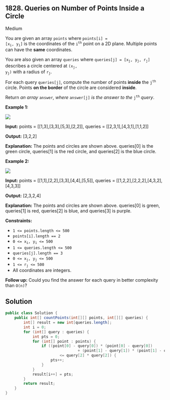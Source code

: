 ## 1828\. Queries on Number of Points Inside a Circle

Medium

You are given an array `points` where <code>points[i] = [x<sub>i</sub>, y<sub>i</sub>]</code> is the coordinates of the <code>i<sup>th</sup></code> point on a 2D plane. Multiple points can have the **same** coordinates.

You are also given an array `queries` where <code>queries[j] = [x<sub>j</sub>, y<sub>j</sub>, r<sub>j</sub>]</code> describes a circle centered at <code>(x<sub>j</sub>, y<sub>j</sub>)</code> with a radius of <code>r<sub>j</sub></code>.

For each query `queries[j]`, compute the number of points **inside** the <code>j<sup>th</sup></code> circle. Points **on the border** of the circle are considered **inside**.

Return _an array_ `answer`_, where_ `answer[j]` _is the answer to the_ <code>j<sup>th</sup></code> _query_.

**Example 1:**

![](https://assets.leetcode.com/uploads/2021/03/25/chrome_2021-03-25_22-34-16.png)

**Input:** points = [[1,3],[3,3],[5,3],[2,2]], queries = [[2,3,1],[4,3,1],[1,1,2]]

**Output:** [3,2,2]

**Explanation:** The points and circles are shown above. queries[0] is the green circle, queries[1] is the red circle, and queries[2] is the blue circle.

**Example 2:**

![](https://assets.leetcode.com/uploads/2021/03/25/chrome_2021-03-25_22-42-07.png)

**Input:** points = [[1,1],[2,2],[3,3],[4,4],[5,5]], queries = [[1,2,2],[2,2,2],[4,3,2],[4,3,3]]

**Output:** [2,3,2,4]

**Explanation:** The points and circles are shown above. queries[0] is green, queries[1] is red, queries[2] is blue, and queries[3] is purple.

**Constraints:**

*   `1 <= points.length <= 500`
*   `points[i].length == 2`
*   <code>0 <= x<sub>i</sub>, y<sub>i</sub> <= 500</code>
*   `1 <= queries.length <= 500`
*   `queries[j].length == 3`
*   <code>0 <= x<sub>j</sub>, y<sub>j</sub> <= 500</code>
*   <code>1 <= r<sub>j</sub> <= 500</code>
*   All coordinates are integers.

**Follow up:** Could you find the answer for each query in better complexity than `O(n)`?

## Solution

```java
public class Solution {
    public int[] countPoints(int[][] points, int[][] queries) {
        int[] result = new int[queries.length];
        int i = 0;
        for (int[] query : queries) {
            int pts = 0;
            for (int[] point : points) {
                if ((point[0] - query[0]) * (point[0] - query[0])
                                + (point[1] - query[1]) * (point[1] - query[1])
                        <= query[2] * query[2]) {
                    pts++;
                }
            }
            result[i++] = pts;
        }
        return result;
    }
}
```